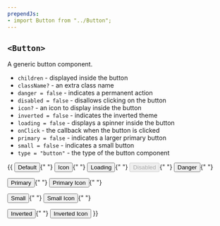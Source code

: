 ```yaml
---
prependJs:
- import Button from "../Button";
---
```


## `<Button>`

A generic button component.

* `children` - displayed inside the button
* `className?` - an extra class name
* `danger = false` - indicates a permanent action
* `disabled = false` - disallows clicking on the button
* `icon?` - an icon to display inside the button
* `inverted = false` - indicates the inverted theme
* `loading = false` - displays a spinner inside the button
* `onClick` - the callback when the button is clicked
* `primary = false` - indicates a larger primary button
* `small = false` - indicates a small button
* `type = "button"` - the type of the button component

{{
  <Button>Default</Button>{" "}
  <Button icon="clipboard">Icon</Button>{" "}
  <Button loading>Loading</Button>{" "}
  <Button disabled>Disabled</Button>{" "}
  <Button danger>Danger</Button>{" "}

  <Button primary>Primary</Button>{" "}
  <Button icon="clipboard" primary>Primary Icon</Button>{" "}

  <Button small>Small</Button>{" "}
  <Button icon="clipboard" small>Small Icon</Button>{" "}

  <Button inverted>Inverted</Button>{" "}
  <Button icon="clipboard" inverted>Inverted Icon</Button>
}}
